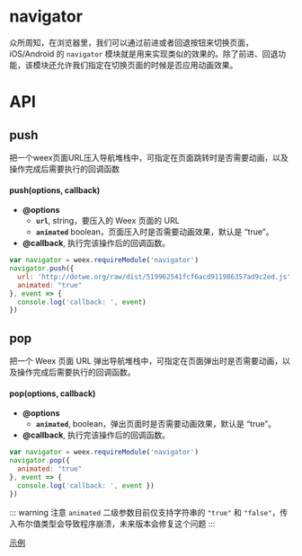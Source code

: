 # navigator

众所周知，在浏览器里，我们可以通过前进或者回退按钮来切换页面，iOS/Android 的 `navigator` 模块就是用来实现类似的效果的。除了前进、回退功能，该模块还允许我们指定在切换页面的时候是否应用动画效果。

# API

## push

把一个weex页面URL压入导航堆栈中，可指定在页面跳转时是否需要动画，以及操作完成后需要执行的回调函数

#### push(options, callback)

* **@options**
  * **`url`**, string，要压入的 Weex 页面的 URL
  * **`animated`** boolean，页面压入时是否需要动画效果，默认是 “true”。
* **@callback**, 执行完该操作后的回调函数。

```javascript
var navigator = weex.requireModule('navigator')
navigator.push({
  url: 'http://dotwe.org/raw/dist/519962541fcf6acd911986357ad9c2ed.js',
  animated: "true"
}, event => {
  console.log('callback: ', event)
})
```

## pop

把一个 Weex 页面 URL 弹出导航堆栈中，可指定在页面弹出时是否需要动画，以及操作完成后需要执行的回调函数。

#### pop(options, callback)

* **@options**
  * **`animated`**, boolean，弹出页面时是否需要动画效果，默认是 “true”。
* **@callback**, 执行完该操作后的回调函数。

```javascript
var navigator = weex.requireModule('navigator')
navigator.pop({
  animated: "true"
}, event => {
  console.log('callback: ', event })
})
```
::: warning 注意
`animated` 二级参数目前仅支持字符串的 `"true"` 和 `"false"`，传入布尔值类型会导致程序崩溃，未来版本会修复这个问题
:::

[示例](http://dotwe.org/vue/5546f1dbd7537a6729cb03c687e885a8)
